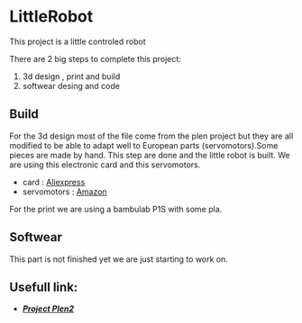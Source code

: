 # **LittleRobot**
This project is a little controled robot

There are 2 big steps to complete this project: 
  1. 3d design , print and build
  2. softwear desing and code

## **Build**
For the 3d design most of the file come from the plen project but they are all modified to be able to adapt well to European parts (servomotors).Some pieces are made by hand.
This step are done and the little robot is built.
We are using this electronic card and this servomotors. 
  * card : [Aliexpress](https://fr.aliexpress.com/item/1005005799854896.html?spm=a2g0o.order_list.order_list_main.11.cc745e5bixHAgV&gatewayAdapt=glo2fra)
  * servomotors : [Amazon](https://www.amazon.fr/Miuzei-H%C3%A9licopt%C3%A8re-Voiture-V%C3%A9hicule-Commande/dp/B07KPS9845?pd_rd_w=Z5A4D&content-id=amzn1.sym.5baa3f36-c1b6-4085-8efb-a84dde79e3f3&pf_rd_p=5baa3f36-c1b6-4085-8efb-a84dde79e3f3&pf_rd_r=KM7X1EVVZ6WYYQS1NFQW&pd_rd_wg=XJYrV&pd_rd_r=c66909f1-4346-48aa-8fdd-e7d44e39a401&pd_rd_i=B07KPS9845&ref_=pd_bap_d_grid_rp_0_1_ec_pd_yo_rr_rp_d_sccl_1_3_t&th=1)

For the print we are using a bambulab P1S with some pla. 

## **Softwear**

This part is not finished yet we are just starting to work on.





## **Usefull link:**
* ***[Project Plen2](https://github.com/plenprojectcompany/PLEN2)***
